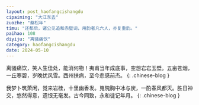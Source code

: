 ```yaml
---
layout: post_haofangcishangdu
cipaiming: "大江东去"
zuozhe: "蔡松年"
timu: "还都后，诸公见追和赤壁词，用韵者凡六人，亦复重韵。"
paihao: 108
diyiju: "离骚痛饮"
category: haofangcishangdu
date: 2024-05-10
---
```


离骚痛饮，笑人生佳处，能消何物！夷甫当年成底事，空想岩岩玉壁。五亩苍烟，一丘寒碧，岁晚忧风雪。西州扶病，至今悲感前杰。
{: .chinese-blog }

我梦卜筑萧闲，觉来岩桂，十里幽香发。嵬隗胸中冰与炭，一酌春风都灭。胜日神交，悠然得意，遗恨无毫发。古今同致，永和徒记年月。
{: .chinese-blog }
